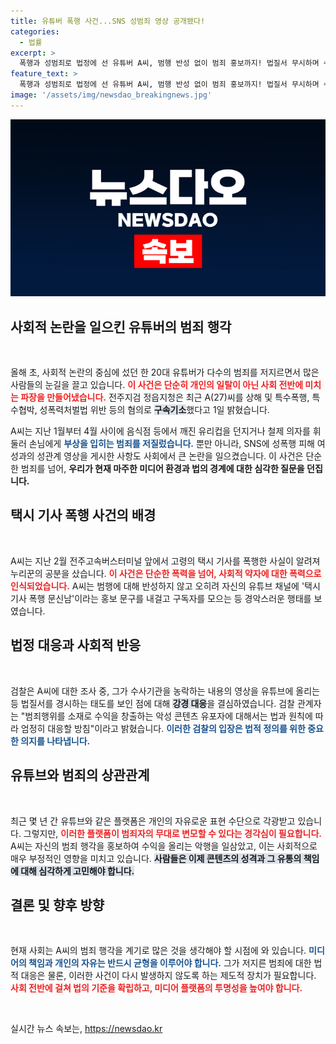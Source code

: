 ```yaml
---
title: 유튜버 폭행 사건...SNS 성범죄 영상 공개됐다!
categories:
  - 법률
excerpt: >
  폭행과 성범죄로 법정에 선 유튜버 A씨, 범행 반성 없이 범죄 홍보까지! 법질서 무시하며 수익 창출, 검찰의 강력 대응 예고. 사람들의 공분을 산 이 사건의 전말을 확인하세요!
feature_text: >
  폭행과 성범죄로 법정에 선 유튜버 A씨, 범행 반성 없이 범죄 홍보까지! 법질서 무시하며 수익 창출, 검찰의 강력 대응 예고. 사람들의 공분을 산 이 사건의 전말을 확인하세요!
image: '/assets/img/newsdao_breakingnews.jpg'
---
```


<p><img src="/assets/img/newsdao_breakingnews.jpg" alt="firstkoreanews 속보" /></p>

<h2 data-ke-size="size26">사회적 논란을 일으킨 유튜버의 범죄 행각</h2>

<p data-ke-size="size16">&nbsp;</p>

<p>올해 초, 사회적 논란의 중심에 섰던 한 20대 유튜버가 다수의 범죄를 저지르면서 많은 사람들의 눈길을 끌고 있습니다. <b><span style="color: #ee2323;">이 사건은 단순히 개인의 일탈이 아닌 사회 전반에 미치는 파장을 만들어냈습니다.</span></b> 전주지검 정읍지청은 최근 A(27)씨를 상해 및 특수폭행, 특수협박, 성폭력처벌법 위반 등의 혐의로 <b><span style="background-color: #21538527;">구속기소</span></b>했다고 1일 밝혔습니다.</p>

<p>A씨는 지난 1월부터 4월 사이에 음식점 등에서 깨진 유리컵을 던지거나 철제 의자를 휘둘러 손님에게 <b><span style="color: #1a5490;">부상을 입히는 범죄를 저질렀습니다.</span></b> 뿐만 아니라, SNS에 성폭행 피해 여성과의 성관계 영상을 게시한 사항도 사회에서 큰 논란을 일으켰습니다. 이 사건은 단순한 범죄를 넘어, <b>우리가 현재 마주한 미디어 환경과 법의 경계에 대한 심각한 질문을 던집니다.</b></p>

<h2 data-ke-size="size26">택시 기사 폭행 사건의 배경</h2>

<p data-ke-size="size16">&nbsp;</p>

<p>A씨는 지난 2월 전주고속버스터미널 앞에서 고령의 택시 기사를 폭행한 사실이 알려져 누리꾼의 공분을 샀습니다. <b><span style="color: #ee2323;">이 사건은 단순한 폭력을 넘어, 사회적 약자에 대한 폭력으로 인식되었습니다.</span></b> A씨는 범행에 대해 반성하지 않고 오히려 자신의 유튜브 채널에 '택시 기사 폭행 문신남'이라는 홍보 문구를 내걸고 구독자를 모으는 등 경악스러운 행태를 보였습니다.</p>

<h2 data-ke-size="size26">법정 대응과 사회적 반응</h2>

<p data-ke-size="size16">&nbsp;</p>

<p>검찰은 A씨에 대한 조사 중, 그가 수사기관을 농락하는 내용의 영상을 유튜브에 올리는 등 법질서를 경시하는 태도를 보인 점에 대해 <b><span style="background-color: #21538527;">강경 대응</span></b>을 결심하였습니다. 검찰 관계자는 "범죄행위를 소재로 수익을 창출하는 악성 콘텐츠 유포자에 대해서는 법과 원칙에 따라 엄정히 대응할 방침"이라고 밝혔습니다. <b><span style="color: #1a5490;">이러한 검찰의 입장은 법적 정의를 위한 중요한 의지를 나타냅니다.</span></b></p>

<h2 data-ke-size="size26">유튜브와 범죄의 상관관계</h2>

<p data-ke-size="size16">&nbsp;</p>

<p>최근 몇 년 간 유튜브와 같은 플랫폼은 개인의 자유로운 표현 수단으로 각광받고 있습니다. 그렇지만, <b><span style="color: #ee2323;">이러한 플랫폼이 범죄자의 무대로 변모할 수 있다는 경각심이 필요합니다.</span></b> A씨는 자신의 범죄 행각을 홍보하여 수익을 올리는 악행을 일삼았고, 이는 사회적으로 매우 부정적인 영향을 미치고 있습니다. <b><span style="background-color: #21538527;">사람들은 이제 콘텐츠의 성격과 그 유통의 책임에 대해 심각하게 고민해야 합니다.</span></b> </p>

<h2 data-ke-size="size26">결론 및 향후 방향</h2>

<p data-ke-size="size16">&nbsp;</p>

<p>현재 사회는 A씨의 범죄 행각을 계기로 많은 것을 생각해야 할 시점에 와 있습니다. <b><span style="color: #1a5490;">미디어의 책임과 개인의 자유는 반드시 균형을 이루어야 합니다.</span></b> 그가 저지른 범죄에 대한 법적 대응은 물론, 이러한 사건이 다시 발생하지 않도록 하는 제도적 장치가 필요합니다. <b><span style="color: #ee2323;">사회 전반에 걸쳐 법의 기준을 확립하고, 미디어 플랫폼의 투명성을 높여야 합니다.</span></b></p>

<p data-ke-size="size16">&nbsp;</p>
실시간 뉴스 속보는, <a href="https://newsdao.kr" rel="dofollow">https://newsdao.kr</a>


